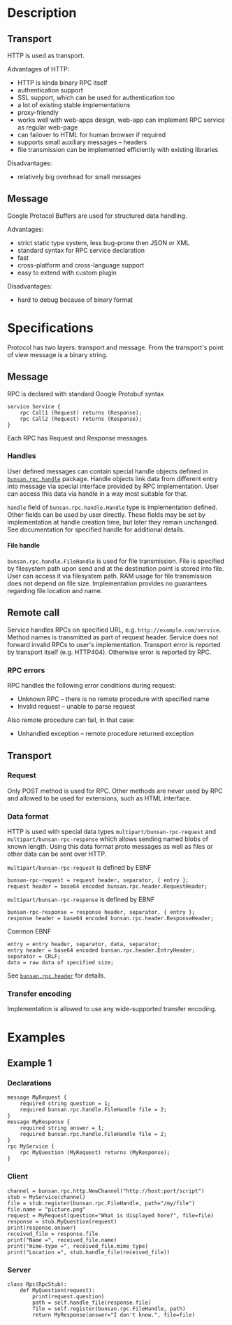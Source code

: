 # Description

## Transport
HTTP is used as transport.

Advantages of HTTP:
* HTTP is kinda binary RPC itself
* authentication support
* SSL support, which can be used for authentication too
* a lot of existing stable implementations
* proxy-friendly
* works well with web-apps design, web-app can implement
  RPC service as regular web-page
* can failover to HTML for human browser if required
* supports small auxiliary messages &ndash; headers
* file transmission can be implemented efficiently with existing
  libraries

Disadvantages:
* relatively big overhead for small messages

## Message
Google Protocol Buffers are used for structured data handling.

Advantages:
* strict static type system, less bug-prone then JSON or XML
* standard syntax for RPC service declaration
* fast
* cross-platform and cross-language support
* easy to extend with custom plugin

Disadvantages:
* hard to debug because of binary format

# Specifications
Protocol has two layers: transport and message.
From the transport's point of view message is a binary string.

## Message
RPC is declared with standard Google Protobuf syntax

    service Service {
        rpc Call1 (Request) returns (Response);
        rpc Call2 (Request) returns (Response);
    }

Each RPC has Request and Response messages.

### Handles
User defined messages can contain special handle objects
defined in [`bunsan.rpc.handle`](../include/bunsan/rpc/handle.proto) package.
Handle objects link data from different entry into message
via special interface provided by RPC implementation.
User can access this data via handle in a way most suitable for that.

`handle` field of `bunsan.rpc.handle.Handle` type is implementation
defined. Other fields can be used by user directly.
These fields may be set by implementation at handle creation time,
but later they remain unchanged. See documentation for specified
handle for additional details.

#### File handle
`bunsan.rpc.handle.FileHandle` is used for file transmission.
File is specified by filesystem path upon send
and at the destination point is stored into file.
User can access it via filesystem path.
RAM usage for file transmission does not depend on file size.
Implementation provides no guarantees regarding file location and name.

## Remote call
Service handles RPCs on specified URL, e.g. `http://example.com/service`.
Method names is transmitted as part of request header.
Service does not forward invalid RPCs to user's implementation.
Transport error is reported by transport itself (e.g. HTTP404).
Otherwise error is reported by RPC.

### RPC errors
RPC handles the following error conditions during request:
* Unknown RPC &ndash; there is no remote procedure with specified name
* Invalid request &ndash; unable to parse request

Also remote procedure can fail, in that case:
* Unhandled exception &ndash; remote procedure returned exception

## Transport

### Request
Only POST method is used for RPC.
Other methods are never used by RPC
and allowed to be used for extensions,
such as HTML interface.

### Data format
HTTP is used with special data types `multipart/bunsan-rpc-request`
and `multipart/bunsan-rpc-response` which allows sending
named blobs of known length. Using this data format
proto messages as well as files or other data can be sent over HTTP.

`multipart/bunsan-rpc-request` is defined by EBNF

    bunsan-rpc-request = request header, separator, { entry };
    request header = base64 encoded bunsan.rpc.header.RequestHeader;

`multipart/bunsan-rpc-response` is defined by EBNF

    bunsan-rpc-response = response header, separator, { entry };
    response header = base64 encoded bunsan.rpc.header.ResponseHeader;

Common EBNF

    entry = entry header, separator, data, separator;
    entry header = base64 encoded bunsan.rpc.header.EntryHeader;
    separator = CRLF;
    data = raw data of specified size;

See [`bunsan.rpc.header`](../include/bunsan/rpc/header.proto) for details.

### Transfer encoding
Implementation is allowed to use any wide-supported transfer encoding.

# Examples

## Example 1

### Declarations

    message MyRequest {
        required string question = 1;
        required bunsan.rpc.handle.FileHandle file = 2;
    }
    message MyResponse {
        required string answer = 1;
        required bunsan.rpc.handle.FileHandle file = 2;
    }
    rpc MyService {
        rpc MyQuestion (MyRequest) returns (MyResponse);
    }

### Client

    channel = bunsan.rpc.http.NewChannel("http://host:port/script")
    stub = MyService(channel)
    file = stub.register(bunsan.rpc.FileHandle, path="/my/file")
    file.name = "picture.png"
    request = MyRequest(question="What is displayed here?", file=file)
    response = stub.MyQuestion(request)
    print(response.answer)
    received_file = response.file
    print("Name =", received_file.name)
    print("mime-type =", received_file.mime_type)
    print("Location =", stub.handle_file(received_file))

### Server

    class Rpc(RpcStub):
        def MyQuestion(request):
            print(request.question)
            path = self.handle_file(response.file)
            file = self.register(bunsan.rpc.FileHandle, path)
            return MyResponse(answer="I don't know.", file=file)
